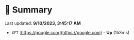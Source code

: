 # 📖 Summary
Last updated: **9/10/2023, 3:45:17 AM**

- `GET` [https://google.com](https://google.com) - **Up** (153ms)

